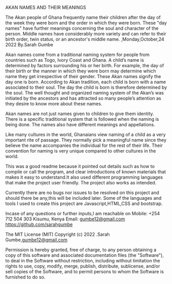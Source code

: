AKAN NAMES AND THEIR MEANINGS

The Akan people of Ghana frequently name their children after the day of the week they were born and the order in which they were born. These "day names" have further meanings concerning the soul and character of the person. Middle names have considerably more variety and can refer to their birth order, twin status, or an ancestor's middle name. ,Monday,October,24 2022
By.Sarah Gumbe

Akan names come from a traditional naming system for people from countries such as Togo, Ivory Coast and Ghana. A child’s name is determined by factors surrounding his or her birth. For example, the day of their birth or the manner in which they were born may determine which name they get irrespective of their gender. These Akan names signify the day one is born. According to Akan tradition, each child is born with a name associated to their soul. The day the child is born is therefore determined by the soul. The well thought and organized naming system of the Akan’s was initiated by the ancestors and has attracted so many people’s attention as they desire to know more about these names. 

Akan names are not just names given to children to give them identity. There is a specific traditional system that is followed when the naming is being done. The names also have different meanings and appellations.

Like many cultures in the world, Ghanaians view naming of a child as a very important rite of passage. They normally pick a meaningful name since they believe the name accompanies the individual for the rest of their life. Their convention for naming is very unique compared to other cultures in the world. 
 
This was a good readme because it pointed out details such as how to compile or call the program, and clear introductions of known materials that makes it easy to understand.It also used different programming languages that make the project user friendly. The project also works as intended.

Currently there are no bugs nor issues to be resolved on this project and should there be any,this will be included later.
Some of the languages and tools I used to create this project are Javascript,HTML,CSS and bootstrap.

Incase of any questions or further inputs,I am reachable on
Mobile: +254 712 504 303
Kisumu, Kenya
Email: gumbe12@gmail.com
https://github.com/sarahgumbe

The MIT License (MIT)
Copyright (c) 2022 .Sarah Gumbe,gumbe12@gmail.com

Permission is hereby granted, free of charge, to any person obtaining a copy of this software and associated documentation files (the "Software"), to deal in the Software without restriction, including without limitation the rights to use, copy, modify, merge, publish, distribute, sublicense, and/or sell copies of the Software, and to permit persons to whom the Software is furnished to do so.

